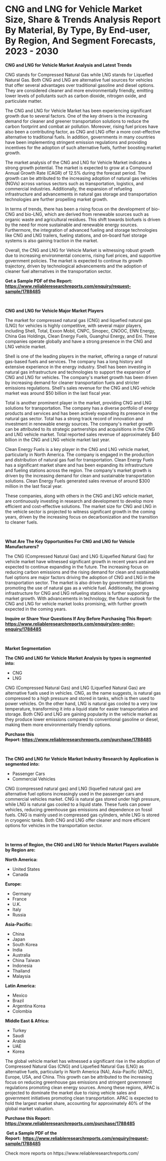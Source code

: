 <p><h1>CNG and LNG for Vehicle Market Size, Share & Trends Analysis Report By Material, By Type, By End-user, By Region, And Segment Forecasts, 2023 - 2030</h1></p><p><strong>CNG and LNG for Vehicle Market Analysis and Latest Trends</strong></p>
<p><p>CNG stands for Compressed Natural Gas while LNG stands for Liquefied Natural Gas. Both CNG and LNG are alternative fuel sources for vehicles that offer several advantages over traditional gasoline and diesel options. They are considered cleaner and more environmentally friendly, emitting lower levels of pollutants such as carbon dioxide, nitrogen oxide, and particulate matter.</p><p>The CNG and LNG for Vehicle Market has been experiencing significant growth due to several factors. One of the key drivers is the increasing demand for cleaner and greener transportation solutions to reduce the carbon footprint and combat air pollution. Moreover, rising fuel prices have also been a contributing factor, as CNG and LNG offer a more cost-effective alternative to traditional fuels. In addition, governments in many countries have been implementing stringent emission regulations and providing incentives for the adoption of such alternative fuels, further boosting market growth.</p><p>The market analysis of the CNG and LNG for Vehicle Market indicates a strong growth potential. The market is expected to grow at a Compound Annual Growth Rate (CAGR) of 12.5% during the forecast period. The growth can be attributed to the increasing adoption of natural gas vehicles (NGVs) across various sectors such as transportation, logistics, and commercial industries. Additionally, the expansion of refueling infrastructure and advancements in natural gas storage and transportation technologies are further propelling market growth.</p><p>In terms of trends, there has been a rising focus on the development of bio-CNG and bio-LNG, which are derived from renewable sources such as organic waste and agricultural residues. This shift towards biofuels is driven by the need for more sustainable and renewable energy sources. Furthermore, the integration of advanced fueling and storage technologies like CNG and LNG trailers, fueling stations, and on-board fuel storage systems is also gaining traction in the market.</p><p>Overall, the CNG and LNG for Vehicle Market is witnessing robust growth due to increasing environmental concerns, rising fuel prices, and supportive government policies. The market is expected to continue its growth trajectory, driven by technological advancements and the adoption of cleaner fuel alternatives in the transportation sector.</p></p>
<p><strong>Get a Sample PDF of the Report:&nbsp; <a href="https://www.reliableresearchreports.com/enquiry/request-sample/1788485">https://www.reliableresearchreports.com/enquiry/request-sample/1788485</a></strong></p>
<p>&nbsp;</p>
<p><strong>CNG and LNG for Vehicle Major Market Players</strong></p>
<p><p>The market for compressed natural gas (CNG) and liquefied natural gas (LNG) for vehicles is highly competitive, with several major players, including Shell, Total, Exxon Mobil, CNPC, Sinopec, CNOOC, ENN Energy, China Gas Holdings, Clean Energy Fuels, Guanghui Energy, and Eni. These companies operate globally and have a strong presence in the CNG and LNG vehicle market.</p><p>Shell is one of the leading players in the market, offering a range of natural gas-based fuels and services. The company has a long history and extensive experience in the energy industry. Shell has been investing in natural gas infrastructure and technologies to support the expansion of CNG and LNG for vehicles. The company's market growth has been driven by increasing demand for cleaner transportation fuels and stricter emissions regulations. Shell's sales revenue for the CNG and LNG vehicle market was around $50 billion in the last fiscal year.</p><p>Total is another prominent player in the market, providing CNG and LNG solutions for transportation. The company has a diverse portfolio of energy products and services and has been actively expanding its presence in the natural gas sector. Total has a strong track record of innovation and investment in renewable energy sources. The company's market growth can be attributed to its strategic partnerships and acquisitions in the CNG and LNG vehicle market. Total reported sales revenue of approximately $40 billion in the CNG and LNG vehicle market last year.</p><p>Clean Energy Fuels is a key player in the CNG and LNG vehicle market, particularly in North America. The company is engaged in the production and distribution of natural gas fuel for transportation. Clean Energy Fuels has a significant market share and has been expanding its infrastructure and fueling stations across the region. The company's market growth is driven by the increasing demand for clean and sustainable transportation solutions. Clean Energy Fuels generated sales revenue of around $300 million in the last fiscal year.</p><p>These companies, along with others in the CNG and LNG vehicle market, are continuously investing in research and development to develop more efficient and cost-effective solutions. The market size for CNG and LNG in the vehicle sector is projected to witness significant growth in the coming years, driven by the increasing focus on decarbonization and the transition to cleaner fuels.</p></p>
<p>&nbsp;</p>
<p><strong>What Are The Key Opportunities For CNG and LNG for Vehicle Manufacturers?</strong></p>
<p><p>The CNG (Compressed Natural Gas) and LNG (Liquefied Natural Gas) for vehicle market have witnessed significant growth in recent years and are expected to continue expanding in the future. The increasing focus on reducing carbon emissions and the rising demand for clean and sustainable fuel options are major factors driving the adoption of CNG and LNG in the transportation sector. The market is also driven by government initiatives promoting the use of natural gas as a vehicle fuel. Additionally, the growing infrastructure for CNG and LNG refueling stations is further supporting market growth. With advancements in technology, the future outlook for the CNG and LNG for vehicle market looks promising, with further growth expected in the coming years.</p></p>
<p><strong>Inquire or Share Your Questions If Any Before Purchasing This Report: <a href="https://www.reliableresearchreports.com/enquiry/pre-order-enquiry/1788485">https://www.reliableresearchreports.com/enquiry/pre-order-enquiry/1788485</a></strong></p>
<p>&nbsp;</p>
<p><strong>Market Segmentation</strong></p>
<p><strong>The CNG and LNG for Vehicle Market Analysis by types is segmented into:</strong></p>
<p><ul><li>CNG</li><li>LNG</li></ul></p>
<p><p>CNG (Compressed Natural Gas) and LNG (Liquefied Natural Gas) are alternative fuels used in vehicles. CNG, as the name suggests, is natural gas compressed to a high pressure and stored in tanks, which is then used to power vehicles. On the other hand, LNG is natural gas cooled to a very low temperature, transforming it into a liquid state for easier transportation and storage. Both CNG and LNG are gaining popularity in the vehicle market as they produce lower emissions compared to conventional gasoline or diesel, making them more environmentally friendly options.</p></p>
<p><strong>Purchase this Report:&nbsp;<a href="https://www.reliableresearchreports.com/purchase/1788485">https://www.reliableresearchreports.com/purchase/1788485</a></strong></p>
<p>&nbsp;</p>
<p><strong>The CNG and LNG for Vehicle Market Industry Research by Application is segmented into:</strong></p>
<p><ul><li>Passenger Cars</li><li>Commercial Vehicles</li></ul></p>
<p><p>CNG (compressed natural gas) and LNG (liquefied natural gas) are alternative fuel options increasingly used in the passenger cars and commercial vehicles market. CNG is natural gas stored under high pressure, while LNG is natural gas cooled to a liquid state. These fuels can power vehicles, reducing greenhouse gas emissions and dependence on fossil fuels. CNG is mainly used in compressed gas cylinders, while LNG is stored in cryogenic tanks. Both CNG and LNG offer cleaner and more efficient options for vehicles in the transportation sector.</p></p>
<p>&nbsp;</p>
<p><strong>In terms of Region, the CNG and LNG for Vehicle Market Players available by Region are:</strong></p>
<p>
    <p> <strong> North America: </strong>
        <ul>
            <li>United States</li>
            <li>Canada</li>
        </ul>
        </p> 
    <p> <strong> Europe: </strong>
        <ul>
            <li>Germany</li>
            <li>France</li>
            <li>U.K.</li>
            <li>Italy</li>
            <li>Russia</li>
        </ul>
        </p> 
    <p> <strong> Asia-Pacific: </strong>
        <ul>
            <li>China</li>
            <li>Japan</li>
            <li>South Korea</li>
            <li>India</li>
            <li>Australia</li>
            <li>China Taiwan</li>
            <li>Indonesia</li>
            <li>Thailand</li>
            <li>Malaysia</li>
        </ul>
        </p> 
    <p> <strong> Latin America: </strong>
        <ul>
            <li>Mexico</li>
            <li>Brazil</li>
            <li>Argentina Korea</li>
            <li>Colombia</li>
        </ul>
        </p> 
    <p> <strong> Middle East & Africa: </strong>
        <ul>
            <li>Turkey</li>
            <li>Saudi</li>
            <li>Arabia</li>
            <li>UAE</li>
            <li>Korea</li>
        </ul>
    </p>
    </p>
<p><p>The global vehicle market has witnessed a significant rise in the adoption of Compressed Natural Gas (CNG) and Liquefied Natural Gas (LNG) as alternative fuels, particularly in North America (NA), Asia-Pacific (APAC), Europe, USA, and China. This growth can be attributed to the increasing focus on reducing greenhouse gas emissions and stringent government regulations promoting clean energy sources. Among these regions, APAC is projected to dominate the market due to rising vehicle sales and government initiatives promoting clean transportation. APAC is expected to hold the largest market share, accounting for approximately 40% of the global market valuation.</p></p>
<p><strong>Purchase this Report: <a href="https://www.reliableresearchreports.com/purchase/1788485">https://www.reliableresearchreports.com/purchase/1788485</a></strong></p>
<p>&nbsp;<strong>Get a Sample PDF of the Report:&nbsp;&nbsp;<a href="https://www.reliableresearchreports.com/enquiry/request-sample/1788485">https://www.reliableresearchreports.com/enquiry/request-sample/1788485</a></strong></p>
<p><strong></strong></p>
<p>Check more reports on https://www.reliableresearchreports.com/</p>